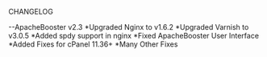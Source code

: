 CHANGELOG

--ApacheBooster v2.3
*Upgraded Nginx to v1.6.2
*Upgraded Varnish to v3.0.5
*Added spdy support in nginx
*Fixed ApacheBooster User Interface
*Added Fixes for cPanel 11.36+
*Many Other Fixes
